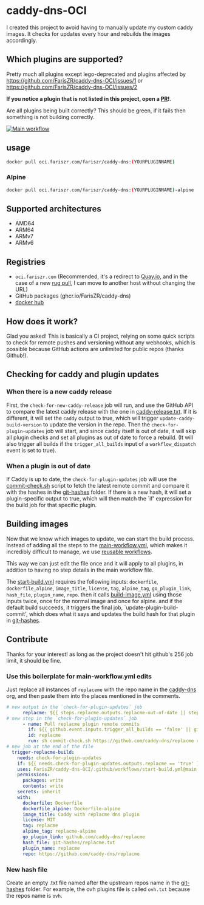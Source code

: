 # caddy-dns-OCI
I created this project to avoid having to manually update my custom caddy images.
It checks for updates every hour and rebuilds the images accordingly.

## Which plugins are supported?
Pretty much all plugins except lego-deprecated and plugins affected by https://github.com/FarisZR/caddy-dns-OCI/issues/1 or https://github.com/FarisZR/caddy-dns-OCI/issues/2

**If you notice a plugin that is not listed in this project, open a [PR](#contributing)!**.

Are all plugins being built correctly?
This should be green, if it fails then something is not building correctly.

[![Main workflow](https://github.com/FarisZR/caddy-dns-OCI/actions/workflows/main-workflow.yml/badge.svg)](https://github.com/FarisZR/caddy-dns-OCI/actions/workflows/main-workflow.yml)

## usage

```bash
docker pull oci.fariszr.com/fariszr/caddy-dns:(YOURPLUGINNAME)
```
### Alpine

```bash
docker pull oci.fariszr.com/fariszr/caddy-dns:(YOURPLUGINNAME)-alpine
```

## Supported architectures
- AMD64
- ARM64
- ARMv7
- ARMv6


## Registries 
- `oci.fariszr.com` (Recommended, it's a redirect to [Quay.io](https://quay.io), and in the case of a new [rug pull](https://httptoolkit.com/blog/docker-image-registry-facade/), I can move to another host without changing the URL)
- GitHub packages (ghcr.io/FarisZR/caddy-dns)
- [docker hub](https://hub.docker.com/r/fariszr/caddy-dns)

## How does it work?
Glad you asked!
This is basically a CI project, relying on some quick scripts to check for remote pushes and versioning without any webhooks, which is possible because GitHub actions are unlimited for public repos (thanks Github!).

## Checking for caddy and plugin updates

### When there is a new caddy release
First, the `check-for-new-caddy-release` job will run, and use the GitHub API to compare the latest caddy release with the one in [caddy-release.txt](./git-hashes/caddy-release.txt).
If it is different, it will set the `caddy` output to true, which will trigger `update-caddy-build-version` to update the version in the repo.
Then the `check-for-plugin-updates` job will start, and since caddy itself is out of date, it will skip all plugin checks and set all plugins as out of date to force a rebuild.
(It will also trigger all builds if the `trigger_all_builds` input of a `workflow_dispatch` event is set to true).

### When a plugin is out of date
If Caddy is up to date, the `check-for-plugin-updates` job will use the [commit-check.sh](./commit-check.sh) script to fetch the latest remote commit and compare it with the hashes in the [git-hashes](./git-hashes/) folder.
If there is a new hash, it will set a plugin-specific output to true, which will then match the `if' expression for the build job for that specific plugin.

## Building images
Now that we know which images to update, we can start the build process.
Instead of adding all the steps to the [main-workflow.yml](.github/workflows/main-workflow.yml), which makes it incredibly difficult to manage, we use [reusable workflows](https://docs.github.com/en/actions/using-workflows/reusing-workflows).

This way we can just edit the file once and it will apply to all plugins, in addition to having no step details in the main workflow file.


The [start-build.yml](.github/workflows/start-build.yml) requires the following inputs: `dockerfile`, `dockerfile_alpine`, `image_title`, `license`, `tag`, `alpine_tag`, `go_plugin_link`, `hash_file`, `plugin_name`, `repo`.
then it calls [build-image.yml](.github/workflows/build-image.yml) using those inputs twice, once for the normal image and once for alpine.
and if the default build succeeds, it triggers the final job, `update-plugin-build-commit', which does what it says and updates the build hash for that plugin in [git-hashes](/git-hashes/).

## Contribute 
Thanks for your interest! as long as the project doesn't hit github's 256 job limit, it should be fine.

### Use this boilerplate for main-workflow.yml edits
Just replace all instances of `replaceme` with the repo name in the [caddy-dns](https://github.com/caddy-dns) org, and then paste them into the places mentioned in the comments.

```yaml
# new output in the `check-for-plugin-updates` job
      replacme: ${{ steps.replacme.outputs.replacme-out-of-date || steps.caddy-check.outputs.plugins-out-of-date }}
# new step in the `check-for-plugin-updates` job
      - name: Pull replacme plugin remote commits
        if: ${{ github.event.inputs.trigger_all_builds == 'false' || github.event.inputs.trigger_all_builds == '' && needs.check-for-new-caddy-release.outputs.caddy == 'false' }} #workaround, github inputs will be empty by default        
        id: replacme
        run: sh commit-check.sh https://github.com/caddy-dns/replacme replacme-local.txt git-hashes/replacme.txt replacme-out-of-date
# new job at the end of the file
  trigger-replacme-build:
    needs: check-for-plugin-updates
    if: ${{ needs.check-for-plugin-updates.outputs.replacme == 'true' }}
    uses: FarisZR/caddy-dns-OCI/.github/workflows/start-build.yml@main
    permissions:
      packages: write
      contents: write
    secrets: inherit
    with:
      dockerfile: Dockerfile
      dockerfile_alpine: Dockerfile-alpine
      image_title: Caddy with replacme dns plugin
      license: MIT
      tag: replacme
      alpine_tag: replacme-alpine
      go_plugin_link: github.com/caddy-dns/replacme
      hash_file: git-hashes/replacme.txt
      plugin_name: replacme
      repo: https://github.com/caddy-dns/replacme
```

### New hash file
Create an empty .txt file named after the upstream repos name in the [git-hashes](/git-hashes/) folder.
For example, the ovh plugins file is called `ovh.txt` because the repos name is `ovh`.